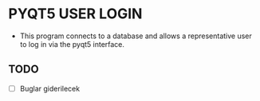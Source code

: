 # PYQT5 USER LOGIN
 - This program connects to a database and allows a representative user to log in via the pyqt5 interface.

## TODO
 - [ ] Buglar giderilecek